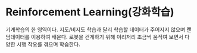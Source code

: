# Reinforcement Learning(강화학습)

기계학습의 한 영역이다. 지도/비지도 학습과 달리 학습할 데이터가 주어지지 않으며 랜덤데이터를 이용하여 배운다. 로봇을 걷게하기 위해 이리저리 조금씩 움직여 보면서 다양한 시행 착오를 겪으며 학습한다.


